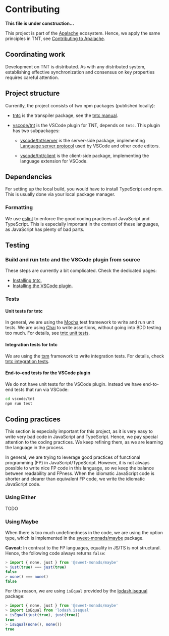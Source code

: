 # Contributing

**This file is under construction...**

This project is part of the [Apalache][] ecosystem.  Hence, we apply the
same principles in TNT, see [Contributing to Apalache][].

## Coordinating work

Development on TNT is distributed. As with any distributed system, establishing
effective synchronization and consensus on key properties requires careful
attention. 

## Project structure

Currently, the project consists of two npm packages (published locally):

 - [tntc](./tntc) is the transpiler package, see the [tntc manual][].
 - [vscode/tnt](./vscode/tnt) is the VSCode plugin for TNT, depends on `tntc`.
   This plugin has two subpackages:

   - [vscode/tnt/server](./vscode/tnt/server) is the server-side package,
     implementing [Language server protocol][] used by VSCode and other
     code editors.

   - [vscode/tnt/client](./vscode/tnt/client) is the client-side package,
     implementing the language extension for VSCode.

## Dependencies

For setting up the local build, you would have to install TypeScript and npm.
This is usually done via your local package manager.

### Formatting

We use [eslint][] to enforce the good coding practices of JavaScript and
TypeScript. This is especially important in the context of these languages, as
JavaScript has plenty of bad parts.

## Testing

### Build and run tntc and the VSCode plugin from source

These steps are currently a bit complicated. Check the dedicated pages:
 
 - [Installing tntc][],
 - [Installing the VSCode plugin][].

### Tests

#### Unit tests for tntc

In general, we are using the [Mocha][] test framework to write and run unit
tests. We are using [Chai][] to write assertions, without going into BDD
testing too much. For details, see [tntc unit tests][].

#### Integration tests for tntc

We are using the [txm][] framework to write integration tests. For details,
check [tntc integration tests][].

#### End-to-end tests for the VSCode plugin

We do not have unit tests for the VSCode plugin. Instead we have end-to-end
tests that run via VSCode:

```sh
cd vscode/tnt
npm run test
```

## Coding practices

This section is especially important for this project, as it is very easy to
write very bad code in JavaScript and TypeScript. Hence, we pay special
attention to the coding practices. We keep refining them, as we are learning
the language in the process.

In general, we are trying to leverage good practices of functional programming
(FP) in JavaScript/TypeScript. However, it is not always possible to write nice
FP code in this language, so we keep the balance between readability and
FPness.  When the idiomatic JavaScript code is shorter and clearer than
equivalent FP code, we write the idiomatic JavaScript code.

### Using Either

TODO

### Using Maybe

When there is too much undefinedness in the code, we are using the option type,
which is implemented in the [sweet-monads/maybe][] package.

**Caveat:** In contrast to the FP languages, equality in JS/TS is not structural.
Hence, the following code always returns `false`:

```js
> import { none, just } from '@sweet-monads/maybe'
> just(true) === just(true)
false
> none() === none()
false
```

For this reason, we are using `isEqual` provided by the [lodash.isequal][] package:

```js
> import { none, just } from '@sweet-monads/maybe'
> import isEqual from 'lodash.isequal'
> isEqual(just(true), just(true))
true
> isEqual(none(), none())
true
```



[Apalache]: https://github.com/informalsystems/apalache
[Contributing to Apalache]: https://github.com/informalsystems/apalache/blob/unstable/CONTRIBUTING.md
[eslint]: https://eslint.org/
[tntc manual]: ./doc/tntc.md
[Installing tntc]: https://github.com/informalsystems/tnt/blob/main/tntc/README.md#how-to-install
[Installing the VSCode plugin]: https://github.com/informalsystems/tnt/blob/main/vscode/tnt/README.md#temp-how-to-run-it-locally
[Language server protocol]: https://microsoft.github.io/language-server-protocol/
[tntc unit tests]: https://github.com/informalsystems/tnt/blob/main/tntc/README.md#unit-tests
[tntc integration tests]: https://github.com/informalsystems/tnt/blob/main/tntc/README.md#integration-tests
[Mocha]: https://mochajs.org/
[Chai]: https://www.chaijs.com/
[txm]: https://www.npmjs.com/package/txm
[sweet-monads/maybe]: https://www.npmjs.com/package/@sweet-monads/maybe
[lodash.isequal]: https://www.npmjs.com/package/lodash.isequal
